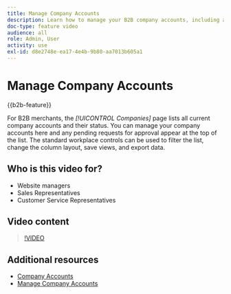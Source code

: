 ```yaml
---
title: Manage Company Accounts
description: Learn how to manage your B2B company accounts, including any pending requests for approval.
doc-type: feature video
audience: all
role: Admin, User
activity: use
exl-id: d8e2748e-ea17-4e4b-9b80-aa7013b605a1
---
```

# Manage Company Accounts

{{b2b-feature}}

For B2B merchants, the _[!UICONTROL Companies]_ page lists all current company accounts and their status. You can manage your company accounts here and any pending requests for approval appear at the top of the list. The standard workplace controls can be used to filter the list, change the column layout, save views, and export data.

## Who is this video for?

- Website managers
- Sales Representatives
- Customer Service Representatives

## Video content

>[!VIDEO](https://video.tv.adobe.com/v/344447?quality=12&learn=on)

## Additional resources

- [Company Accounts](https://experienceleague.adobe.com/docs/commerce-admin/b2b/companies/account-companies.html)
- [Manage Company Accounts](https://experienceleague.adobe.com/docs/commerce-admin/b2b/companies/account-company-manage.html)
